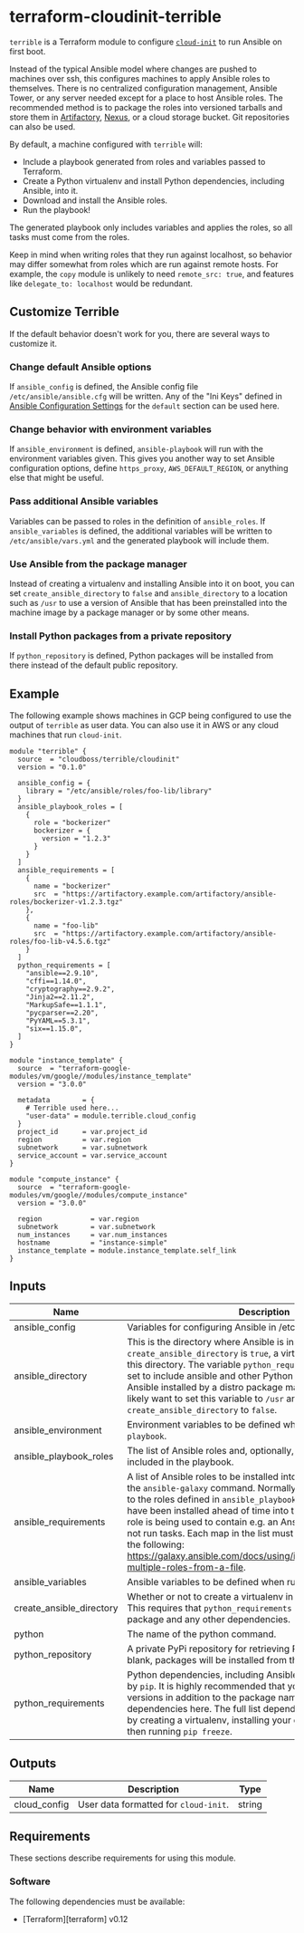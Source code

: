 # terraform-cloudinit-terrible

`terrible` is a Terraform module to configure [`cloud-init`](https://cloudinit.readthedocs.io/en/latest/) to run Ansible on first boot.

Instead of the typical Ansible model where changes are pushed to machines over ssh, this configures machines to apply Ansible roles to themselves. There is no centralized configuration management, Ansible Tower, or any server needed except for a place to host Ansible roles. The recommended method is to package the roles into versioned tarballs and store them in [Artifactory](https://jfrog.com/artifactory/), [Nexus](https://www.sonatype.com/nexus-repository-oss), or a cloud storage bucket. Git repositories can also be used.

By default, a machine configured with `terrible` will:

* Include a playbook generated from roles and variables passed to Terraform.
* Create a Python virtualenv and install Python dependencies, including Ansible, into it.
* Download and install the Ansible roles.
* Run the playbook!

The generated playbook only includes variables and applies the roles, so all tasks must come from the roles.

Keep in mind when writing roles that they run against localhost, so behavior may differ somewhat from roles which are run against remote hosts. For example, the `copy` module is unlikely to need `remote_src: true`, and features like `delegate_to: localhost` would be redundant.

## Customize Terrible

If the default behavior doesn't work for you, there are several ways to customize it.

### Change default Ansible options

If `ansible_config` is defined, the Ansible config file `/etc/ansible/ansible.cfg` will be written. Any of the "Ini Keys" defined in [Ansible Configuration Settings](https://docs.ansible.com/ansible/latest/reference_appendices/config.html) for the `default` section can be used here.

### Change behavior with environment variables

If `ansible_environment` is defined, `ansible-playbook` will run with the environment variables given. This gives you another way to set Ansible configuration options, define `https_proxy`, `AWS_DEFAULT_REGION`, or anything else that might be useful.

### Pass additional Ansible variables

Variables can be passed to roles in the definition of `ansible_roles`. If `ansible_variables` is defined, the additional variables will be written to `/etc/ansible/vars.yml` and the generated playbook will include them.

### Use Ansible from the package manager

Instead of creating a virtualenv and installing Ansible into it on boot, you can set `create_ansible_directory` to `false` and `ansible_directory` to a location such as `/usr` to use a version of Ansible that has been preinstalled into the machine image by a package manager or by some other means.

### Install Python packages from a private repository

If `python_repository` is defined, Python packages will be installed from there instead of the default public repository.

## Example

The following example shows machines in GCP being configured to use the output of `terrible` as user data. You can also use it in AWS or any cloud machines that run `cloud-init`.

```hcl
module "terrible" {
  source  = "cloudboss/terrible/cloudinit"
  version = "0.1.0"

  ansible_config = {
    library = "/etc/ansible/roles/foo-lib/library"
  }
  ansible_playbook_roles = [
    {
      role = "bockerizer"
      bockerizer = {
        version = "1.2.3"
      }
    }
  ]
  ansible_requirements = [
    {
      name = "bockerizer"
      src  = "https://artifactory.example.com/artifactory/ansible-roles/bockerizer-v1.2.3.tgz"
    },
    {
      name = "foo-lib"
      src  = "https://artifactory.example.com/artifactory/ansible-roles/foo-lib-v4.5.6.tgz"
    }
  ]
  python_requirements = [
    "ansible==2.9.10",
    "cffi==1.14.0",
    "cryptography==2.9.2",
    "Jinja2==2.11.2",
    "MarkupSafe==1.1.1",
    "pycparser==2.20",
    "PyYAML==5.3.1",
    "six==1.15.0",
  ]
}

module "instance_template" {
  source  = "terraform-google-modules/vm/google//modules/instance_template"
  version = "3.0.0"

  metadata        = {
    # Terrible used here...
    "user-data" = module.terrible.cloud_config
  }
  project_id      = var.project_id
  region          = var.region
  subnetwork      = var.subnetwork
  service_account = var.service_account
}

module "compute_instance" {
  source  = "terraform-google-modules/vm/google//modules/compute_instance"
  version = "3.0.0"

  region            = var.region
  subnetwork        = var.subnetwork
  num_instances     = var.num_instances
  hostname          = "instance-simple"
  instance_template = module.instance_template.self_link
}
```

## Inputs

| Name | Description | Type | Default | Required |
|------|-------------|:----:|:-----:|:-----:|
| ansible\_config | Variables for configuring Ansible in /etc/ansible/ansible.cfg. | any | {} | no |
| ansible\_directory | This is the directory where Ansible is installed. If `create_ansible_directory` is `true`, a virtualenv will be created in this directory. The variable `python_requirements` should also be set to include ansible and other Python dependencies. If using Ansible installed by a distro package manager, you will most likely want to set this variable to `/usr` and set `create_ansible_directory` to `false`. | string | /opt/ansible | no |
| ansible\_environment | Environment variables to be defined when running `ansible-playbook`. | map(string) | {} | no |
| ansible\_playbook\_roles | The list of Ansible roles and, optionally, their variables to be included in the playbook. | any | n/a | yes |
| ansible\_requirements | A list of Ansible roles to be installed into /etc/ansible/roles by the `ansible-galaxy` command. Normally this should correspond to the roles defined in `ansible_playbook_roles`, unless roles have been installed ahead of time into the machine image, or if a role is being used to contain e.g. an Ansble module and does not run tasks. Each map in the list must be defined according to the following: https://galaxy.ansible.com/docs/using/installing.html#installing-multiple-roles-from-a-file. | list(map(string)) | [] | no |
| ansible\_variables | Ansible variables to be defined when running `ansible-playbook`. | any | {} | no |
| create\_ansible\_directory | Whether or not to create a virtualenv in which to install Ansible. This requires that `python_requirements` includes the ansible pip package and any other dependencies. | bool | true | no |
| python | The name of the python command. | string | python3 | no |
| python\_repository | A private PyPi repository for retrieving Python packages. If left blank, packages will be installed from the default public server. | string | "" | no |
| python\_requirements | Python dependencies, including Ansible, in the format expected by `pip`. It is highly recommended that you define the package versions in addition to the package names, and to include all dependencies here. The full list dependencies can be generated by creating a virtualenv, installing your dependencies into it, and then running `pip freeze`. | list(string) | [] | no |

## Outputs

| Name | Description | Type |
|------|-------------|------|
| cloud\_config | User data formatted for `cloud-init`. | string |

## Requirements

These sections describe requirements for using this module.

### Software

The following dependencies must be available:

- [Terraform][terraform] v0.12
